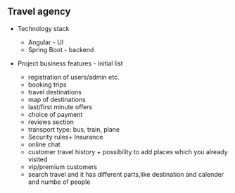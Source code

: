 ## Travel agency
- Technology stack
  - Angular - UI
  - Spring Boot - backend

- Project business features - initial list
  - registration of users/admin etc.
  - booking trips
  - travel destinations
  - map of destinations
  - last/first minute offers
  - choice of payment
  - reviews section
  - transport type: bus, train, plane
  - Security rules+ Insurance
  - online chat
  - customer travel history + possibility to add places which you already visited
  - vip/premium  customers
  - search travel and it has different parts,like destination and calender and numbe of people

